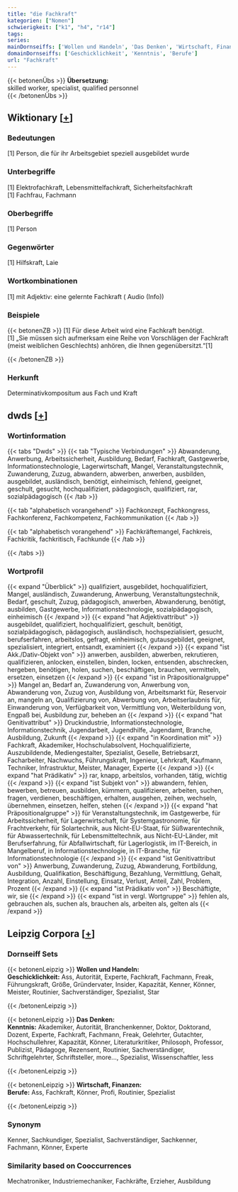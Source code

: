 ```yaml
---
title: "die Fachkraft"
kategorien: ["Nomen"]
schwierigkeit: ["k1", "h4", "r14"]
tags:
series:
mainDornseiffs: ['Wollen und Handeln', 'Das Denken', 'Wirtschaft, Finanzen']
domainDornseiffs: ['Geschicklichkeit', 'Kenntnis', 'Berufe']
url: "Fachkraft"
---
```


{{< betonenÜbs >}}
**Übersetzung:**  
skilled worker, specialist, qualified  personnel  
{{< /betonenÜbs >}}

## Wiktionary [[+](https://de.wiktionary.org/wiki/Fachkraft)]

### Bedeutungen
[1] Person, die für ihr Arbeitsgebiet speziell ausgebildet wurde  

### Unterbegriffe
[1] Elektrofachkraft, Lebensmittelfachkraft, Sicherheitsfachkraft  
[1] Fachfrau, Fachmann  

### Oberbegriffe
[1] Person  

### Gegenwörter
[1] Hilfskraft, Laie  

### Wortkombinationen
[1] mit Adjektiv: eine gelernte Fachkraft ( Audio (Info))  

### Beispiele
{{< betonenZB >}}
[1] Für diese Arbeit wird eine Fachkraft benötigt.  
[1] „Sie müssen sich aufmerksam eine Reihe von Vorschlägen der Fachkraft (meist weiblichen Geschlechts) anhören, die Ihnen gegenübersitzt.“[1]  

{{< /betonenZB >}}
### Herkunft
Determinativkompositum aus Fach und Kraft  



## dwds [[+](https://www.dwds.de/wb/Fachkraft)]

### Wortinformation
{{< tabs "Dwds" >}}
{{< tab "Typische Verbindungen" >}}
Abwanderung, Anwerbung, Arbeitssicherheit, Ausbildung, Bedarf, Fachkraft, Gastgewerbe, Informationstechnologie, Lagerwirtschaft, Mangel, Veranstaltungstechnik, Zuwanderung, Zuzug, abwandern, abwerben, anwerben, ausbilden, ausgebildet, ausländisch, benötigt, einheimisch, fehlend, geeignet, geschult, gesucht, hochqualifiziert, pädagogisch, qualifiziert, rar, sozialpädagogisch
{{< /tab >}}

{{< tab "alphabetisch vorangehend" >}}
Fachkonzept, Fachkongress, Fachkonferenz, Fachkompetenz, Fachkommunikation
{{< /tab >}}

{{< tab "alphabetisch vorangehend" >}}
Fachkräftemangel, Fachkreis, Fachkritik, fachkritisch, Fachkunde
{{< /tab >}}

{{< /tabs >}}

### Wortprofil
{{< expand "Überblick" >}} qualifiziert, ausgebildet, hochqualifiziert, Mangel, ausländisch, Zuwanderung, Anwerbung, Veranstaltungstechnik, Bedarf, geschult, Zuzug, pädagogisch, anwerben, Abwanderung, benötigt, ausbilden, Gastgewerbe, Informationstechnologie, sozialpädagogisch, einheimisch {{< /expand >}}
{{< expand "hat Adjektivattribut" >}} ausgebildet, qualifiziert, hochqualifiziert, geschult, benötigt, sozialpädagogisch, pädagogisch, ausländisch, hochspezialisiert, gesucht, berufserfahren, arbeitslos, gefragt, einheimisch, gutausgebildet, geeignet, spezialisiert, integriert, entsandt, examiniert {{< /expand >}}
{{< expand "ist Akk./Dativ-Objekt von" >}} anwerben, ausbilden, abwerben, rekrutieren, qualifizieren, anlocken, einstellen, binden, locken, entsenden, abschrecken, hergeben, benötigen, holen, suchen, beschäftigen, brauchen, vermitteln, ersetzen, einsetzen {{< /expand >}}
{{< expand "ist in Präpositionalgruppe" >}} Mangel an, Bedarf an, Zuwanderung von, Anwerbung von, Abwanderung von, Zuzug von, Ausbildung von, Arbeitsmarkt für, Reservoir an, mangeln an, Qualifizierung von, Abwerbung von, Arbeitserlaubnis für, Einwanderung von, Verfügbarkeit von, Vermittlung von, Weiterbildung von, Engpaß bei, Ausbildung zur, beheben an {{< /expand >}}
{{< expand "hat Genitivattribut" >}} Druckindustrie, Informationstechnologie, Informationstechnik, Jugendarbeit, Jugendhilfe, Jugendamt, Branche, Ausbildung, Zukunft {{< /expand >}}
{{< expand "in Koordination mit" >}} Fachkraft, Akademiker, Hochschulabsolvent, Hochqualifizierte, Auszubildende, Mediengestalter, Spezialist, Geselle, Betriebsarzt, Facharbeiter, Nachwuchs, Führungskraft, Ingenieur, Lehrkraft, Kaufmann, Techniker, Infrastruktur, Meister, Manager, Experte {{< /expand >}}
{{< expand "hat Prädikativ" >}} rar, knapp, arbeitslos, vorhanden, tätig, wichtig {{< /expand >}}
{{< expand "ist Subjekt von" >}} abwandern, fehlen, bewerben, betreuen, ausbilden, kümmern, qualifizieren, arbeiten, suchen, fragen, verdienen, beschäftigen, erhalten, ausgehen, zeihen, wechseln, übernehmen, einsetzen, helfen, stehen {{< /expand >}}
{{< expand "hat Präpositionalgruppe" >}} für Veranstaltungstechnik, im Gastgewerbe, für Arbeitssicherheit, für Lagerwirtschaft, für Systemgastronomie, für Frachtverkehr, für Solartechnik, aus Nicht-EU-Staat, für Süßwarentechnik, für Abwassertechnik, für Lebensmitteltechnik, aus Nicht-EU-Länder, mit Berufserfahrung, für Abfallwirtschaft, für Lagerlogistik, im IT-Bereich, in Mangelberuf, in Informationstechnologie, in IT-Branche, für Informationstechnologie {{< /expand >}}
{{< expand "ist Genitivattribut von" >}} Anwerbung, Zuwanderung, Zuzug, Abwanderung, Fortbildung, Ausbildung, Qualifikation, Beschäftigung, Bezahlung, Vermittlung, Gehalt, Integration, Anzahl, Einstellung, Einsatz, Verlust, Anteil, Zahl, Problem, Prozent {{< /expand >}}
{{< expand "ist Prädikativ von" >}} Beschäftigte, wir, sie {{< /expand >}}
{{< expand "ist in vergl. Wortgruppe" >}} fehlen als, gebrauchen als, suchen als, brauchen als, arbeiten als, gelten als {{< /expand >}}

## Leipzig Corpora [[+](https://corpora.uni-leipzig.de/en/res?word=Fachkraft&corpusId=deu_newscrawl-public_2018)]

### Dornseiff Sets
{{< betonenLeipzig >}}
**Wollen und Handeln:**  
**Geschicklichkeit:** Ass, Autorität, Experte, Fachkraft, Fachmann, Freak, Führungskraft, Größe, Gründervater, Insider, Kapazität, Kenner, Könner, Meister, Routinier, Sachverständiger, Spezialist, Star  

{{< /betonenLeipzig >}}


{{< betonenLeipzig >}}
**Das Denken:**  
**Kenntnis:** Akademiker, Autorität, Branchenkenner, Doktor, Doktorand, Dozent, Experte, Fachkraft, Fachmann, Freak, Gelehrter, Gutachter, Hochschullehrer, Kapazität, Könner, Literaturkritiker, Philosoph, Professor, Publizist, Pädagoge, Rezensent, Routinier, Sachverständiger, Schriftgelehrter, Schriftsteller, more..., Spezialist, Wissenschaftler, less  

{{< /betonenLeipzig >}}


{{< betonenLeipzig >}}
**Wirtschaft, Finanzen:**  
**Berufe:** Ass, Fachkraft, Könner, Profi, Routinier, Spezialist  

{{< /betonenLeipzig >}}

### Synonym
Kenner, Sachkundiger, Spezialist, Sachverständiger, Sachkenner, Fachmann, Könner, Experte


### Similarity based on Cooccurrences
Mechatroniker, Industriemechaniker, Fachkräfte, Erzieher, Ausbildung

